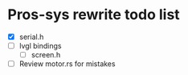 # Pros-sys rewrite todo list

- [x] serial.h
- [ ] lvgl bindings
  - [ ] screen.h
- [ ] Review motor.rs for mistakes
